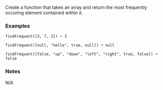 
Create a function that takes an array and return the most frequently occuring element contained within it.

### Examples

```
findFrequent([3, 7, 3]) ➞ 3

findFrequent([null, "hello", true, null]) ➞ null

findFrequent([false, "up", "down", "left", "right", true, false]) ➞ false
```

### Notes

N/A
